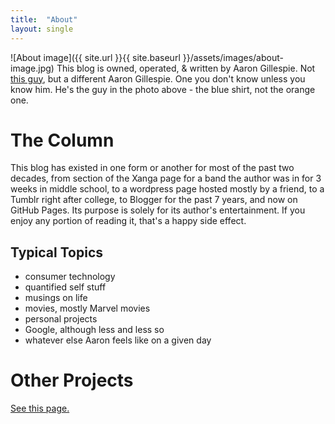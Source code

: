 ```yaml
---
title:  "About"
layout: single
---
```


![About image]({{ site.url }}{{ site.baseurl }}/assets/images/about-image.jpg)
This blog is owned, operated, & written by Aaron Gillespie. Not [this guy](https://en.wikipedia.org/wiki/Aaron_Gillespie), but a different Aaron Gillespie. One you don't know unless you know him. He's the guy in the photo above - the blue shirt, not the orange one.
# The Column
This blog has existed in one form or another for most of the past two decades, from section of the Xanga page for a band the author was in for 3 weeks in middle school, to a wordpress page hosted mostly by a friend, to a Tumblr right after college, to Blogger for the past 7 years, and now on GitHub Pages. Its purpose is solely for its author's entertainment. If you enjoy any portion of reading it, that's a happy side effect.
## Typical Topics
- consumer technology
- quantified self stuff
- musings on life
- movies, mostly Marvel movies
- personal projects
- Google, although less and less so
- whatever else Aaron feels like on a given day

# Other Projects

[See this page.](https://aarongilly.com/_pages/Projects/)